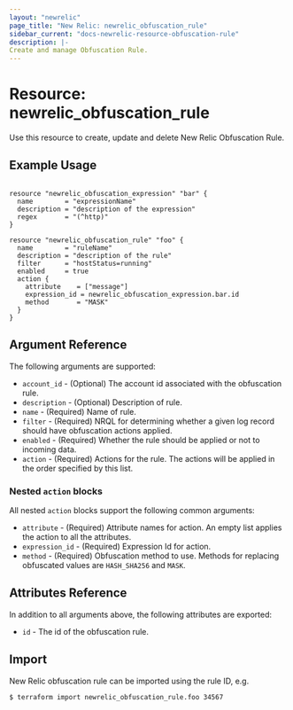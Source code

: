 ```yaml
---
layout: "newrelic"
page_title: "New Relic: newrelic_obfuscation_rule"
sidebar_current: "docs-newrelic-resource-obfuscation-rule"
description: |-
Create and manage Obfuscation Rule.
---
```


# Resource: newrelic\_obfuscation\_rule

Use this resource to create, update and delete New Relic Obfuscation Rule.


## Example Usage

```hcl

resource "newrelic_obfuscation_expression" "bar" {
  name        = "expressionName"
  description = "description of the expression"
  regex       = "(^http)"
}

resource "newrelic_obfuscation_rule" "foo" {
  name        = "ruleName"
  description = "description of the rule"
  filter      = "hostStatus=running"
  enabled     = true
  action {
    attribute    = ["message"]
    expression_id = newrelic_obfuscation_expression.bar.id
    method       = "MASK"
  }
}
```

## Argument Reference

The following arguments are supported:

* `account_id` - (Optional) The account id associated with the obfuscation rule.
* `description` - (Optional) Description of rule.
* `name` - (Required) Name of rule.
* `filter` - (Required) NRQL for determining whether a given log record should have obfuscation actions applied.
* `enabled` - (Required) Whether the rule should be applied or not to incoming data.
* `action` - (Required) Actions for the rule. The actions will be applied in the order specified by this list.

### Nested `action` blocks

All nested `action` blocks support the following common arguments:

* `attribute` - (Required) Attribute names for action. An empty list applies the action to all the attributes.
* `expression_id` - (Required) Expression Id for action.
* `method` - (Required) Obfuscation method to use. Methods for replacing obfuscated values are `HASH_SHA256` and `MASK`.


## Attributes Reference

In addition to all arguments above, the following attributes are exported:

* `id` - The id of the obfuscation rule.

## Import

New Relic obfuscation rule can be imported using the rule ID, e.g.

```bash
$ terraform import newrelic_obfuscation_rule.foo 34567
```
